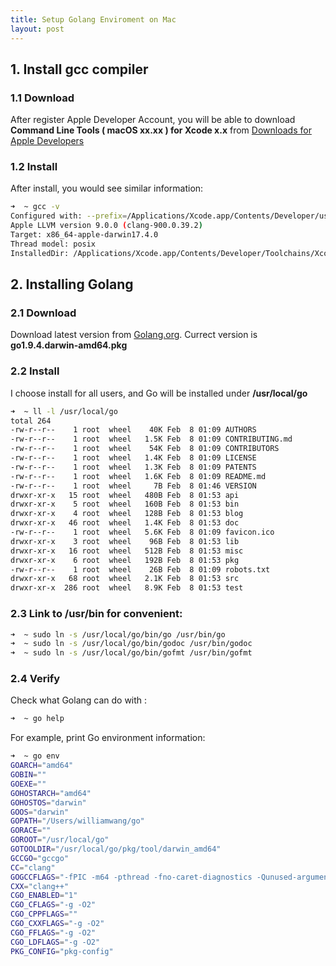 ```yaml
---
title: Setup Golang Enviroment on Mac
layout: post
---
```


## 1. Install gcc compiler

### 1.1 Download

After register Apple Developer Account, you will be able to download **Command Line Tools ( macOS xx.xx ) for Xcode x.x**
from [Downloads for Apple Developers](https://developer.apple.com/download/more/)

### 1.2 Install

After install, you would see similar information:

```bash
➜  ~ gcc -v
Configured with: --prefix=/Applications/Xcode.app/Contents/Developer/usr --with-gxx-include-dir=/Applications/Xcode.app/Contents/Developer/Platforms/MacOSX.platform/Developer/SDKs/MacOSX10.13.sdk/usr/include/c++/4.2.1
Apple LLVM version 9.0.0 (clang-900.0.39.2)
Target: x86_64-apple-darwin17.4.0
Thread model: posix
InstalledDir: /Applications/Xcode.app/Contents/Developer/Toolchains/XcodeDefault.xctoolchain/usr/bin
```

## 2. Installing Golang 

### 2.1 Download

Download latest version from [Golang.org](https://golang.org/dl/). Currect version is **go1.9.4.darwin-amd64.pkg**

### 2.2 Install

I choose install for all users, and Go will be installed under **/usr/local/go**

```bash
➜  ~ ll -l /usr/local/go
total 264
-rw-r--r--    1 root  wheel    40K Feb  8 01:09 AUTHORS
-rw-r--r--    1 root  wheel   1.5K Feb  8 01:09 CONTRIBUTING.md
-rw-r--r--    1 root  wheel    54K Feb  8 01:09 CONTRIBUTORS
-rw-r--r--    1 root  wheel   1.4K Feb  8 01:09 LICENSE
-rw-r--r--    1 root  wheel   1.3K Feb  8 01:09 PATENTS
-rw-r--r--    1 root  wheel   1.6K Feb  8 01:09 README.md
-rw-r--r--    1 root  wheel     7B Feb  8 01:46 VERSION
drwxr-xr-x   15 root  wheel   480B Feb  8 01:53 api
drwxr-xr-x    5 root  wheel   160B Feb  8 01:53 bin
drwxr-xr-x    4 root  wheel   128B Feb  8 01:53 blog
drwxr-xr-x   46 root  wheel   1.4K Feb  8 01:53 doc
-rw-r--r--    1 root  wheel   5.6K Feb  8 01:09 favicon.ico
drwxr-xr-x    3 root  wheel    96B Feb  8 01:53 lib
drwxr-xr-x   16 root  wheel   512B Feb  8 01:53 misc
drwxr-xr-x    6 root  wheel   192B Feb  8 01:53 pkg
-rw-r--r--    1 root  wheel    26B Feb  8 01:09 robots.txt
drwxr-xr-x   68 root  wheel   2.1K Feb  8 01:53 src
drwxr-xr-x  286 root  wheel   8.9K Feb  8 01:53 test
```

### 2.3 Link to **/usr/bin** for convenient:

```bash
➜  ~ sudo ln -s /usr/local/go/bin/go /usr/bin/go
➜  ~ sudo ln -s /usr/local/go/bin/godoc /usr/bin/godoc
➜  ~ sudo ln -s /usr/local/go/bin/gofmt /usr/bin/gofmt
```

### 2.4 Verify 

Check what Golang can do with :

```bash
➜  ~ go help
```

For example, print Go environment information:

```bash
➜  ~ go env
GOARCH="amd64"
GOBIN=""
GOEXE=""
GOHOSTARCH="amd64"
GOHOSTOS="darwin"
GOOS="darwin"
GOPATH="/Users/williamwang/go"
GORACE=""
GOROOT="/usr/local/go"
GOTOOLDIR="/usr/local/go/pkg/tool/darwin_amd64"
GCCGO="gccgo"
CC="clang"
GOGCCFLAGS="-fPIC -m64 -pthread -fno-caret-diagnostics -Qunused-arguments -fmessage-length=0 -fdebug-prefix-map=/var/folders/bc/7jpj3vk11hn6kmh9spc_db3h0000gp/T/go-build870332584=/tmp/go-build -gno-record-gcc-switches -fno-common"
CXX="clang++"
CGO_ENABLED="1"
CGO_CFLAGS="-g -O2"
CGO_CPPFLAGS=""
CGO_CXXFLAGS="-g -O2"
CGO_FFLAGS="-g -O2"
CGO_LDFLAGS="-g -O2"
PKG_CONFIG="pkg-config"
```

